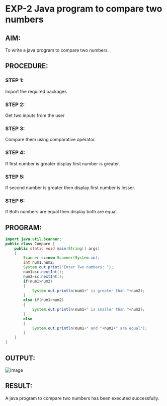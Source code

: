 # EXP-2 Java program to compare two numbers

## AIM:
To write a java program to compare two numbers.

## PROCEDURE:
### STEP 1:
Import the required packages
### STEP 2:
Get two inputs from the user
### STEP 3:
Compare them using comparative operator.
### STEP 4:
If first number is greater display first number is greater.
### STEP 5:
If second number is greater then display first number is lesser.
### STEP 6:
If Both numbers are equal then display both are equal.

## PROGRAM:
```java
import java.util.Scanner;
public class Compare {
    public static void main(String[] args)
    {
        Scanner sc=new Scanner(System.in);
        int num1,num2;
        System.out.print("Enter Two numbers: ");
        num1=sc.nextInt();
        num2=sc.nextInt();
        if(num1>num2)
        {
            System.out.println(num1+" is greater than "+num2);
        }
        else if(num1<num2)
        {
            System.out.println(num1+" is smaller than "+num2);
        }
        else
        {
            System.out.println(num1+" and "+num2+" are equal");
        }
    }
}
```
## OUTPUT:
![image](https://github.com/Karthikeyan21001828/Java_EX02/assets/93427303/bee1d856-6f14-4232-9d3f-c6943ad06e41)

## RESULT:
A java program to compare two numbers has been executed successfully.
